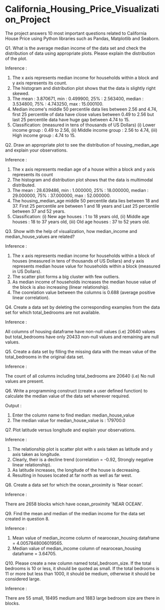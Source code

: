 # California_Housing_Price_Visualization_Project
The project answers 10 most important questions related to California House Price using Python libraries such as Pandas, Matplotlib and Seaborn.

Q1. What is the average median income of the data set and check the distribution of data using appropriate plots. Please explain the distribution of the plot.

Inference :
1. The x axis represents median income for households within a block and y axis represents its count.
2. The histogram and distribution plot shows that the data is slightly right skewed.
3. The mean : 3.870671, min : 0.499900, 25% : 2.563400, median : 3.534800, 75% : 4.743250, max : 15.000100.
4. Median income's middle 50 percentile data lies between 2.56 and 4.74, first 25 percentile of data have close values between 0.49 to 2.56 but last 25 percentile data have huge gap between 4.74 to 15.
5. Classification: (measured in tens of thousands of US Dollars)
(i) Lower income group : 0.49 to 2.56,
(ii) Middle income group : 2.56 to 4.74,
(iii) High income group : 4.74 to 15.

Q2. Draw an appropriate plot to see the distribution of housing_median_age and explain your observations.

Inference :

1. The x axis represents median age of a house within a block and y axis represents its count
2. The histogram and distribution plot shows that the data is multimodal distributed.
3. The mean : 28.639486, min : 1.000000, 25% : 18.000000, median : 29.000000, 75% : 37.000000, max : 52.000000.
4. The housing_median_age middle 50 percentile data lies between 18 and 37. First 25 percentile are between 1 and 18 years and Last 25 percentile between 37 and 52 years.
5. Classification:
(i) New age houses : 1 to 18 years old,
(ii) Middle age houses : 18 to 37 years old,
(iii) Old age houses : 37 to 52 years old.

Q3. Show with the help of visualization, how median_income and median_house_values are related?

Inference :
1. The x axis represents median income for households within a block of houses (measured in tens of thousands of US Dollars) and y axis represents median house value for households within a block (measured in US Dollars).
2. The scatter plot forms a big cluster with few outliers.
3. As median income of households increases the median house value of the block is also increasing (linear relationship).
4. The coorelation value between the columns is 0.688 (average positive linear correlation).

Q4. Create a data set by deleting the corresponding examples from the data set for which total_bedrooms are not available.

Inference :

All columns of housing dataframe have non-null values (i.e) 20640 values but total_bedrooms have only 20433 non-null values and remaining are null values.

Q5. Create a data set by filling the missing data with the mean value of the total_bedrooms in the original data set.

Inference :

The count of all columns including total_bedrooms are 20640 (i.e) No null values are present.

Q6. Write a programming construct (create a user defined function) to calculate the median value of the data set wherever required.

Output :

1. Enter the column name to find median: median_house_value
2. The median value for median_house_value is : 179700.0

Q7. Plot latitude versus longitude and explain your observations.

Inference :
1. The relationship plot is scatter plot with x axis taken as latitude and y axis taken as longitude.
2. Clearly, their is a decline trend (correlation = -0.92, Strongly negative linear relationship).
3. As latitude increases, the longitude of the house is decreasing.
4. Resulting in houses located at far north as well as far west.

Q8. Create a data set for which the ocean_proximity is ‘Near ocean’.

Inference :

There are 2658 blocks which have ocean_proximity 'NEAR OCEAN'.

Q9. Find the mean and median of the median income for the data set created in question 8.

Inference :
1. Mean value of median_income column of nearocean_housing dataframe = 4.0057848006019565.
2. Median value of median_income column of nearocean_housing dataframe = 3.64705.

Q10. Please create a new column named total_bedroom_size. If the total bedrooms is 10 or less, it should be quoted as small. If the total bedrooms is 11 or more but less than 1000, it should be medium, otherwise it should be considered large.

Inference :

There are 55 small, 18495 medium and 1883 large bedroom size are there in blocks.
